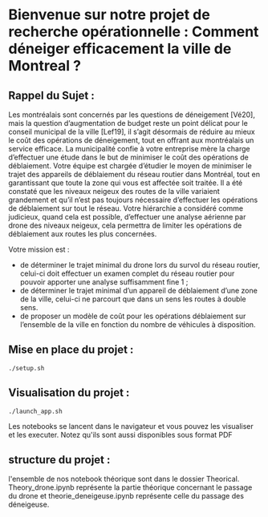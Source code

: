 # Bienvenue sur notre projet de recherche opérationnelle : Comment déneiger efficacement la ville de Montreal ?

## Rappel du Sujet :

Les montréalais sont concernés par les questions de déneigement [Vé20], mais la question d’augmentation de budget reste un point délicat pour le conseil municipal de la ville [Lef19], il s’agit désormais de réduire au mieux le coût des opérations de déneigement, tout en offrant aux montréalais un service efficace. La municipalité confie à votre entreprise mère la charge d’effectuer une étude dans le but de minimiser le coût des opérations de déblaiement. Votre équipe est chargée d’étudier le moyen de minimiser le trajet des appareils de déblaiement du réseau routier dans Montréal, tout en garantissant que toute la zone qui vous est affectée soit traitée.
Il a été constaté que les niveaux neigeux des routes de la ville variaient grandement et qu’il n’est pas toujours nécessaire d’effectuer les opérations de déblaiement sur tout le réseau. Votre hiérarchie a considéré comme judicieux, quand cela est possible, d’effectuer une analyse aérienne par drone des niveaux neigeux, cela permettra de limiter les opérations de déblaiement aux routes les plus concernées.

Votre mission est :
  - de déterminer le trajet minimal du drone lors du survol du réseau routier, celui-ci doit effectuer un
    examen complet du réseau routier pour pouvoir apporter une analyse suffisamment fine 1 ;
  - de déterminer le trajet minimal d’un appareil de déblaiement d’une zone de la ville, celui-ci ne parcourt
    que dans un sens les routes à double sens.
  - de proposer un modèle de coût pour les opérations déblaiement sur l’ensemble de la ville en fonction du nombre de véhicules à disposition.
  
## Mise en place du projet :

``./setup.sh``

## Visualisation du projet :

``./launch_app.sh``

Les notebooks se lancent dans le navigateur et vous pouvez les visualiser et les executer. Notez qu'ils sont aussi disponibles sous format PDF

## structure du projet :

l'ensemble de nos notebook théorique sont dans le dossier Theorical. Theory_drone.ipynb représente la partie théorique concernant le passage du drone et theorie_deneigeuse.ipynb représente celle du passage des déneigeuse.
